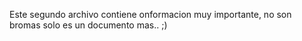 Este segundo archivo contiene onformacion muy importante, no son bromas solo es un documento mas.. ;)
